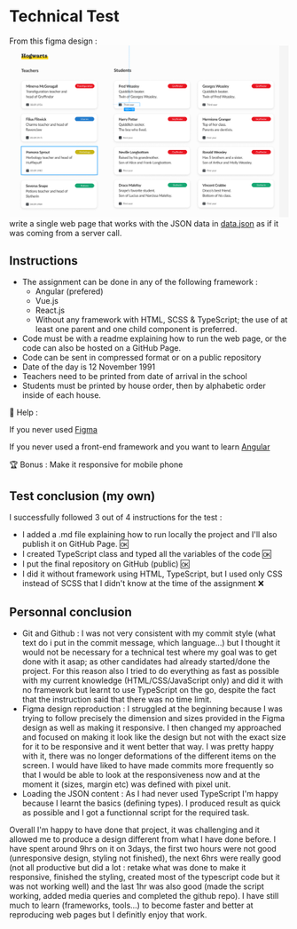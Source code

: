 # Technical Test
From this figma design : ![figma design](image.png) write a single web page that works with the JSON data in [data.json](data.json) as if it was coming from a server call.

## Instructions
- The assignment can be done in any of the following framework :
    - Angular (prefered)
    - Vue.js
    - React.js
    - Without any framework with HTML, SCSS & TypeScript; the use of at least one parent and one child component is preferred.
-  Code must be with a readme explaining how to run the web page, or the code can also be hosted on a GitHub Page. 
- Code can be sent in compressed format or on a public repository
- Date of the day is 12 November 1991
- Teachers need to be printed from date of arrival in the school
- Students must be printed by house order, then by alphabetic order inside of each house.

🎁 Help :

If you never used [Figma](https://www.figma.com/fr/best-practices/tips-on-developer-handoff/#an-overview-of-figma-for-developers)

If you never used a front-end framework and you want to learn [Angular](https://angular.io/tutorial/tour-of-heroes)

🏆 Bonus :
Make it responsive for mobile phone

## Test conclusion (my own)
I successfully followed 3 out of 4 instructions for the test : 
- I added a .md file explaining how to run locally the project and I'll also publish it on GitHub Page. 🆗 
- I created TypeScript class and typed all the variables of the code 🆗
- I put the final repository on GitHub (public) 🆗
- I did it without framework using HTML, TypeScript, but I used only CSS instead of SCSS that I didn't know at the time of the assignment ❌

## Personnal conclusion
- Git and Github : I was not very consistent with my commit style (what text do i put in the commit message, which language...) but I thought it would not be necessary for a technical test where my goal was to get done with it asap; as other candidates had already started/done the project. For this reason also I tried to do everything as fast as possible with my current knowledge (HTML/CSS/JavaScript only) and did it with no framework but learnt to use TypeScript on the go, despite the fact that the instruction said that there was no time limit.
- Figma design reproduction : I struggled at the beginning because I was trying to follow precisely the dimension and sizes provided in the Figma design as well as making it responsive. I then changed my approached and focused on making it look like the design but not with the exact size for it to be responsive and it went better that way. I was pretty happy with it, there was no longer deformations of the different items on the screen. I would have liked to have made commits more frequently so that I would be able to look at the responsiveness now and at the moment it (sizes, margin etc) was defined with pixel unit.
- Loading the JSON content : As I had never used TypeScript I'm happy because I learnt the basics (defining types). I produced result as quick as possible and I got a functionnal script for the required task.

Overall I'm happy to have done that project, it was challenging and it allowed me to produce a design different from what I have done before. 
I have spent around 9hrs on it on 3days, the first two hours were not good (unresponsive design, styling not finished), the next 6hrs were really good (not all productive but did a lot : retake what was done to make it responsive, finished the styling, created most of the typescript code but it was not working well) and the last 1hr was also good (made the script working, added media queries and completed the github repo).
I have still much to learn (frameworks, tools...) to become faster and better at reproducing web pages but I definitly enjoy that work.
